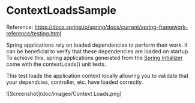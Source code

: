 # ContextLoadsSample

Reference: <https://docs.spring.io/spring/docs/current/spring-framework-reference/testing.html>

Spring applications rely on loaded dependencies to perform their work.  It can be beneficial to verify that these dependencies are loaded on startup.  To achieve this, spring applications generated from the [Spring Intializer](http://start.spring.io) come with the contextLoads() unit tests.

This test loads the application context locally allowing you to validate that your dependcies, controller, etc. have loaded correctly.

![Screenshot](doc/images/Context Loads.png)